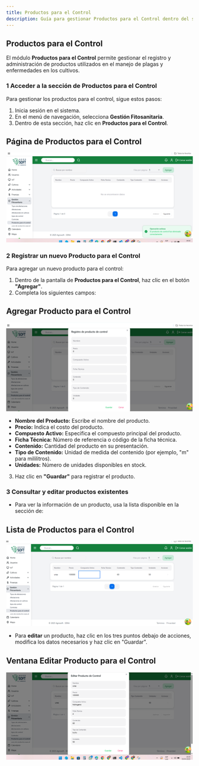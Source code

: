 ```yaml
---
title: Productos para el Control
description: Guía para gestionar Productos para el Control dentro del sistema
---
```


##  Productos para el Control

El módulo **Productos para el Control** permite gestionar el registro y administración de productos utilizados en el manejo de plagas y enfermedades en los cultivos.

### 1️ **Acceder a la sección de Productos para el Control**
Para gestionar los productos para el control, sigue estos pasos:
1. Inicia sesión en el sistema.
2. En el menú de navegación, selecciona **Gestión Fitosanitaria**.
3. Dentro de esta sección, haz clic en **Productos para el Control**.

## Página de Productos para el Control
![Captura de pantalla de productos para el control](../../../../public/pantalla%20principal%20productos%20para%20el%20control.png)

### 2️ **Registrar un nuevo Producto para el Control**
Para agregar un nuevo producto para el control:
1. Dentro de la pantalla de **Productos para el Control**, haz clic en el botón **"Agregar"**.
2. Completa los siguientes campos:

## Agregar Producto para el Control
![Captura de pantalla agregar productos para el control](../../../../public/agregarproiducto%20paraelcontrol.png)

   - **Nombre del Producto:** Escribe el nombre del producto.
   - **Precio:** Indica el costo del producto.
   - **Compuesto Activo:** Especifica el compuesto principal del producto.
   - **Ficha Técnica:** Número de referencia o código de la ficha técnica.
   - **Contenido:** Cantidad del producto en su presentación.
   - **Tipo de Contenido:** Unidad de medida del contenido (por ejemplo, "m" para mililitros).
   - **Unidades:** Número de unidades disponibles en stock.

3. Haz clic en **"Guardar"** para registrar el producto.

### 3️ **Consultar y editar productos existentes**
- Para ver la información de un producto, usa la lista disponible en la sección de:

## Lista de Productos para el Control
![Captura de pantalla](../../../../public/listar%20productos%20para%20el%20control.png)

- Para **editar** un producto, haz clic en los tres puntos debajo de acciones, modifica los datos necesarios y haz clic en "Guardar".

## Ventana Editar Producto para el Control
![Captura de pantalla](../../../../public/editar%20productos%20para%20el%20control.png)
